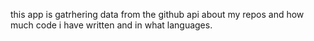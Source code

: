this app is gatrhering data from the github api about my repos and how much code i have written and in what languages.